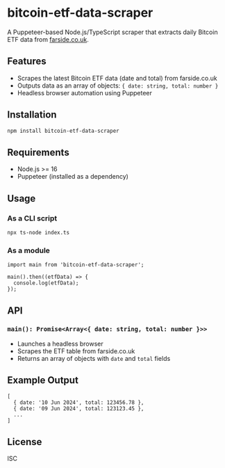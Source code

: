 # bitcoin-etf-data-scraper

A Puppeteer-based Node.js/TypeScript scraper that extracts daily Bitcoin ETF data from [farside.co.uk](https://farside.co.uk/btc/).

## Features
- Scrapes the latest Bitcoin ETF data (date and total) from farside.co.uk
- Outputs data as an array of objects: `{ date: string, total: number }`
- Headless browser automation using Puppeteer

## Installation

```sh
npm install bitcoin-etf-data-scraper
```

## Requirements
- Node.js >= 16
- Puppeteer (installed as a dependency)

## Usage

### As a CLI script

```sh
npx ts-node index.ts
```

### As a module

```
import main from 'bitcoin-etf-data-scraper';

main().then((etfData) => {
  console.log(etfData);
});
```

## API

### `main(): Promise<Array<{ date: string, total: number }>>`
- Launches a headless browser
- Scrapes the ETF table from farside.co.uk
- Returns an array of objects with `date` and `total` fields

## Example Output
```
[
  { date: '10 Jun 2024', total: 123456.78 },
  { date: '09 Jun 2024', total: 123123.45 },
  ...
]
```

## License

ISC 